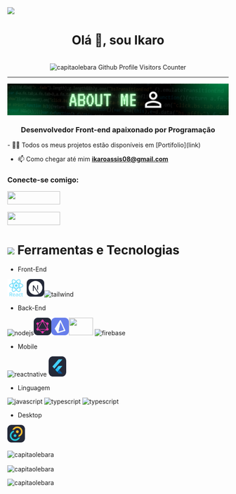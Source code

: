 <img src="https://camo.githubusercontent.com/2597bac0620b2dbaf653f9e0c48326253f5305a4f14febf0e4a71c56c3b1e47e/68747470733a2f2f63646e2e686173686e6f64652e636f6d2f7265732f686173686e6f64652f696d6167652f75706c6f61642f76313631353833393030333034382f5f4657334a666737722e676966"/>

<h1 align="center">Olá 👋, sou Ikaro</h1>


<br/>
<div align="center">
  <img src="https://visitor-badge.feriirawann.repl.co/?username=capitaolebara&repo=capitaolebara&style=for-the-badge&label=Visitors&logo=OpenTelemetry&color=527BBF&contentType=svg" alt="capitaolebara Github Profile Visitors Counter" height="40px" />
</div>
<hr/>


<img align="center" src="./main/ABOUT ME.png" width="100%" height="0%" alt="About Me Section Title" />


<h3 align="center">Desenvolvedor Front-end apaixonado por Programação</h3>
- 👨‍💻 Todos os meus projetos estão disponíveis em [Portifolio](link)

- 📫 Como chegar até mim **ikaroassis08@gmail.com**

<h3 align="left">Conecte-se comigo:</h3 >

<!-- linkedin -->
<p align="esquerda">
<a href="https://www.linkedin.com/in/ikaro-de-assis-sousa-909406196/" target="blank">
<img align="center " src="https://img.shields.io/badge/LinkedIn-0077B5?style=for-the-badge&logo=linkedin&logoColor=white" 
  width="120" height="30" />
</a>

<!-- INSTAGRAM -->
<a href="https://www.instagram.com/hawk_web/?theme=dark" target="blank"><img align="center" src="https://img.shields.io/badge/Instagram-E4405F?style=for-the-badge&logo=instagram&logoColor=white" height="30" width="120"/></a>
</p>




<h1 align="left"> <img src="https://github.githubassets.com/images/icons/emoji/unicode/26a1.png" width="25px"/> Ferramentas e Tecnologias</h1>

<!-- BLENDER -->
* Front-End

<img src="https://raw.githubusercontent.com/devicons/devicon/master/icons/react/react-original-wordmark.svg" alt="react" width="40" height="40"/>  <img src="https://raw.githubusercontent.com/tandpfun/skill-icons/main/icons/NextJS-Dark.svg" width="40" height="40"/><img src="https://www.vectorlogo.zone/logos/tailwindcss/tailwindcss-icon.svg" alt="tailwind" width="40" height="40"/> 

* Back-End
  
<img src="https://camo.githubusercontent.com/15d91b1526dc4bc7312db29b376075f09479855c802b57d730a764847ee497c1/68747470733a2f2f736b696c6c69636f6e732e6465762f69636f6e733f693d6e6f64656a73" alt="nodejs" width="40" height="40"/><img src="https://raw.githubusercontent.com/tandpfun/skill-icons/main/icons/GraphQL-Dark.svg" width="40" height="40"/><img src="https://raw.githubusercontent.com/tandpfun/skill-icons/main/icons/Prisma.svg" width="40" height="40"/><img src="https://seeklogo.com/images/F/fastify-logo-4FA5E177B6-seeklogo.com.png"  width="55" height="40"/> <img src="https://www.vectorlogo.zone/logos/firebase/firebase-icon.svg" alt="firebase" width="40" height="40"/>

* Mobile

<img src="https://camo.githubusercontent.com/86ce870479afdbfa7075d5b25bff8642dd4894a061c920ea9a49d3f77c74b55b/68747470733a2f2f736b696c6c69636f6e732e6465762f69636f6e733f693d7265616374" alt="reactnative" width="40" height="46"/> <img src="https://raw.githubusercontent.com/tandpfun/skill-icons/main/icons/Flutter-Dark.svg" width="40" height="46"/>

* Linguagem
   
 <img src="https://camo.githubusercontent.com/a4199191bff0e00930a78bbcd5f4257c4db4efc3d4bf3b19ca16041751b4c1be/68747470733a2f2f736b696c6c69636f6e732e6465762f69636f6e733f693d6a73" alt="javascript"  height="40"/> <img src="https://camo.githubusercontent.com/6f95f82ca5c1070b62cc44c815f3ae6c581158e41ac5812e70f72babcb590206/68747470733a2f2f736b696c6c69636f6e732e6465762f69636f6e733f693d7473" alt="typescript" width="40" height="40"/>
 <img src="https://raw.githubusercontent.com/CapitaoLebara/skill-icons/main/icons/Dart-Dark.svg" alt="typescript" width="40" height="40"/>
 
  
* Desktop
  
<img src="https://raw.githubusercontent.com/tandpfun/skill-icons/main/icons/Tauri-Dark.svg"  width="40" height="40"/>




<p><img align="center" src="https://github-readme-stats.vercel.app/api?username=capitaolebara&show_icons=true&locale=en" alt="capitaolebara" /> </p><p><img align="center" src="https://github-readme-streak-stats.herokuapp.com/?user=capitaolebara&" alt="capitaolebara" /></p><p><img align="left" src="https://github-readme-stats.vercel.app/api/top-langs?username=capitaolebara&show_icons=true&locale=en&layout=compact" alt="capitaolebara" /> </p>

